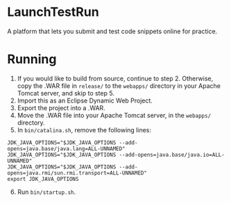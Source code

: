 # LaunchTestRun
A platform that lets you submit and test code snippets online for practice.

# Running
1. If you would like to build from source, continue to step 2. Otherwise, copy the .WAR file in ``release/`` to the ``webapps/`` directory in your Apache Tomcat server, and skip to step 5.
2. Import this as an Eclipse Dynamic Web Project.
3. Export the project into a .WAR.
4. Move the .WAR file into your Apache Tomcat server, in the ``webapps/`` directory.
5. In ``bin/catalina.sh``, remove the following lines:
```
JDK_JAVA_OPTIONS="$JDK_JAVA_OPTIONS --add-opens=java.base/java.lang=ALL-UNNAMED"
JDK_JAVA_OPTIONS="$JDK_JAVA_OPTIONS --add-opens=java.base/java.io=ALL-UNNAMED"
JDK_JAVA_OPTIONS="$JDK_JAVA_OPTIONS --add-opens=java.rmi/sun.rmi.transport=ALL-UNNAMED"
export JDK_JAVA_OPTIONS
```
6. Run ``bin/startup.sh``.
